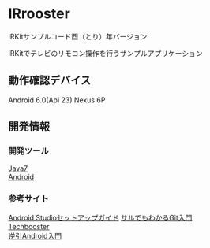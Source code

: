 # IRrooster
IRKitサンプルコード酉（とり）年バージョン

IRKitでテレビのリモコン操作を行うサンプルアプリケーション

## 動作確認デバイス
Android 6.0(Api 23)
Nexus 6P

## 開発情報

### 開発ツール
[Java7](http://www.oracle.com/technetwork/java/javase/downloads/jdk7-downloads-1880260.html)  
[Android](http://developer.android.com/intl/ja/sdk/index.html)

### 参考サイト
[Android Studioセットアップガイド](http://keiji.github.io/the-androidstudio-book/)
[サルでもわかるGit入門](http://www.backlog.jp/git-guide/)  
[Techbooster](http://techbooster.org/)  
[逆引Android入門](http://www.adakoda.com/android/)
